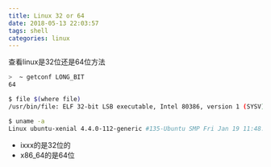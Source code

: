 ```yaml
---
title: Linux 32 or 64
date: 2018-05-13 22:03:57
tags: shell
categories: linux
---
```


查看linux是32位还是64位方法

```bash
>  ~ getconf LONG_BIT
64
```

```bash
$ file $(where file)
/usr/bin/file: ELF 32-bit LSB executable, Intel 80386, version 1 (SYSV), dynamically linked, interpreter /lib/ld-linux.so.2, for GNU/Linux 2.6.32, BuildID[sha1]=a25ff8d819e9d276b6c282d51a572ad74078da3d, stripped
```

```bash
$ uname -a
Linux ubuntu-xenial 4.4.0-112-generic #135-Ubuntu SMP Fri Jan 19 11:48:14 UTC 2018 i686 i686 i686 GNU/Linux
```

- ixxx的是32位的
- x86_64的是64位
